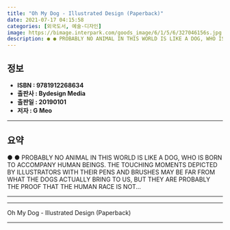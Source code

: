 ```yaml
---
title: "Oh My Dog - Illustrated Design (Paperback)"
date: 2021-07-17 04:15:58
categories: [외국도서, 예술-디자인]
image: https://bimage.interpark.com/goods_image/6/1/5/6/327046156s.jpg
description: ● ● PROBABLY NO ANIMAL IN THIS WORLD IS LIKE A DOG, WHO IS BORN TO ACCOMPANY HUMAN BEINGS. THE TOUCHING MOMENTS DEPICTED BY ILLUSTRATORS WITH THEIR PENS AND B
---
```


## **정보**

- **ISBN : 9781912268634**
- **출판사 : Bydesign Media**
- **출판일 : 20190101**
- **저자 : G Meo**

------



## **요약**

●  ●  PROBABLY NO ANIMAL IN THIS WORLD IS LIKE A DOG, WHO IS BORN TO ACCOMPANY HUMAN BEINGS. THE TOUCHING MOMENTS DEPICTED BY ILLUSTRATORS WITH THEIR PENS AND BRUSHES MAY BE FAR FROM WHAT THE DOGS ACTUALLY BRING TO US, BUT THEY ARE PROBABLY THE PROOF THAT THE HUMAN RACE IS NOT... 

------



------


Oh My Dog - Illustrated Design (Paperback) 

------


